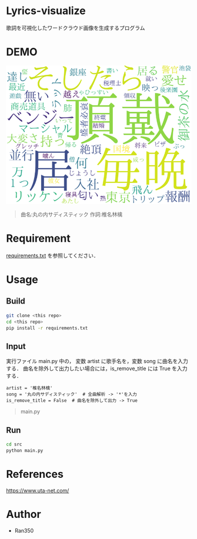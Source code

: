 # Lyrics-visualize
歌詞を可視化したワードクラウド画像を生成するプログラム

# DEMO

![demo_image](scr/image/丸の内サディスティック.png)

> 曲名:丸の内サディスティック  作詞:椎名林檎

# Requirement

[requirements.txt](./requirements.txt) を参照してください．

# Usage

## Build

```bash
git clone <this repo>
cd <this repo>
pip install -r requirements.txt
```

## Input

実行ファイル main.py 中の， 変数 artist に歌手名を，変数 song に曲名を入力する．
曲名を除外して出力したい場合には，is_remove_title には True を入力する．

```
artist = '椎名林檎'
song = '丸の内サディスティック'  # 全曲解析 -> '*'を入力
is_remove_title = False  # 曲名を除外して出力 -> True
```

> main.py

## Run

```bash
cd src
python main.py
```

# References

<https://www.uta-net.com/>

# Author

- Ran350
